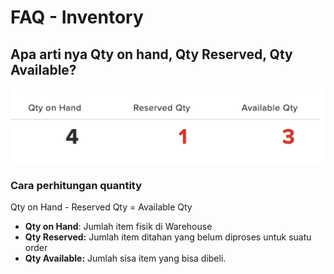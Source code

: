 # FAQ - Inventory

## Apa arti nya Qty on hand, Qty Reserved, Qty Available?

![](../../.gitbook/assets/qty-type-in-forstok.png)

### **Cara perhitungan quantity**  

Qty on Hand - Reserved Qty = Available Qty

* **Qty on Hand**: Jumlah item fisik di Warehouse
* **Qty Reserved:** Jumlah item ditahan yang belum diproses untuk suatu order
* **Qty Available:** Jumlah sisa item yang bisa dibeli.

